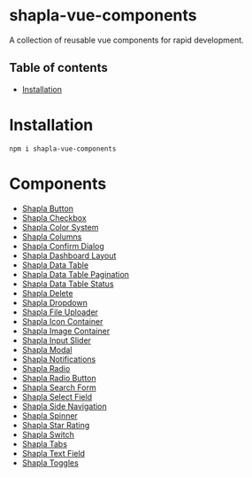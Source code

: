 # shapla-vue-components
A collection of reusable vue components for rapid development.

## Table of contents

- [Installation](#installation)

# Installation

```
npm i shapla-vue-components
```

# Components

* [Shapla Button](/components/shapla-button/README.md)
* [Shapla Checkbox](/components/shapla-checkbox/README.md)
* [Shapla Color System](/components/shapla-color-system/README.md)
* [Shapla Columns](/components/shapla-columns/README.md)
* [Shapla Confirm Dialog](/components/shapla-confirm-dialog/README.md)
* [Shapla Dashboard Layout](/components/shapla-dashboard-layout/README.md)
* [Shapla Data Table](/components/shapla-data-table/README.md)
* [Shapla Data Table Pagination](/components/shapla-data-table-pagination/README.md)
* [Shapla Data Table Status](/components/shapla-data-table-status/README.md)
* [Shapla Delete](/components/shapla-delete/README.md)
* [Shapla Dropdown](/components/shapla-dropdown/README.md)
* [Shapla File Uploader](/components/shapla-file-uploader/README.md)
* [Shapla Icon Container](/components/shapla-icon-container/README.md)
* [Shapla Image Container](/components/shapla-image-container/README.md)
* [Shapla Input Slider](/components/shapla-input-slider/README.md)
* [Shapla Modal](/components/shapla-modal/README.md)
* [Shapla Notifications](/components/shapla-notifications/README.md)
* [Shapla Radio](/components/shapla-radio/README.md)
* [Shapla Radio Button](/components/shapla-radio-button/README.md)
* [Shapla Search Form](/components/shapla-search-form/README.md)
* [Shapla Select Field](/components/shapla-select-field/README.md)
* [Shapla Side Navigation](/components/shapla-side-navigation/README.md)
* [Shapla Spinner](/components/shapla-spinner/README.md)
* [Shapla Star Rating](/components/shapla-star-rating/README.md)
* [Shapla Switch](/components/shapla-switch/README.md)
* [Shapla Tabs](/components/shapla-tabs/README.md)
* [Shapla Text Field](/components/shapla-text-field/README.md)
* [Shapla Toggles](/components/shapla-toggles/README.md)
